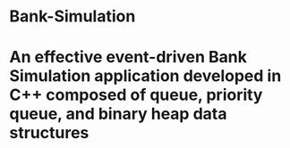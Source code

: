 # Bank-Simulation

# **An effective event-driven Bank Simulation application developed in C++ composed of queue, priority queue, and binary heap data structures**
